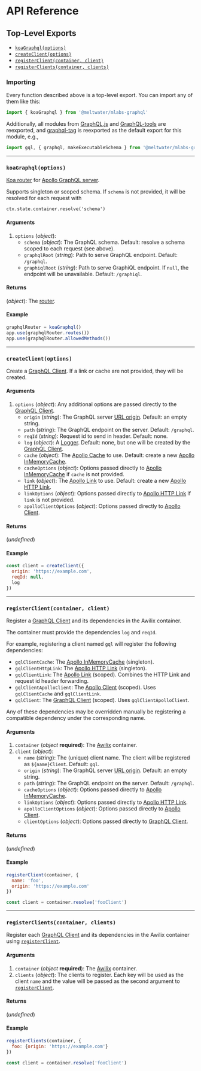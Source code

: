# API Reference

## Top-Level Exports

- [`koaGraphql(options)`](#koagraphqloptions)
- [`createClient(options)`](#createclientoptions)
- [`registerClient(container, client)`](#registerclientcontainer-client)
- [`registerClients(container, clients)`](#registerclientscontainer-clients)

### Importing

Every function described above is a top-level export.
You can import any of them like this:

```js
import { koaGraphql } from '@meltwater/mlabs-graphql'
```

Additionally, all modules from [GraphQL.js] and [GraphQL-tools] are reexported,
and [graphql-tag] is reexported as the default export for this module, e.g.,

```js
import gql, { graphql, makeExecutableSchema } from '@meltwater/mlabs-graphql'
```

[GraphQL.js]: http://graphql.org/graphql-js/
[GraphQL-tools]: https://www.apollographql.com/docs/graphql-tools/
[graphql-tag]: https://github.com/apollographql/graphql-tag

---
### `koaGraphql(options)`

[Koa router][koa-router] for [Apollo GraphQL server][apollo-server].

Supports singleton or scoped schema.
If `schema` is not provided, it will be resolved for each request with

```
ctx.state.container.resolve('schema')
```

#### Arguments

1. `options` (*object*):
    - `schema` (*object*): The GraphQL schema.
      Default: resolve a schema scoped to each request (see above).
    - `graphqlRoot` (*string*): Path to serve GraphQL endpoint.
      Default: `/graphql`.
    - `graphiqlRoot` (*string*): Path to serve GraphiQL endpoint.
      If `null`, the endpoint will be unavailable.
      Default: `/graphiql`.

#### Returns

(*object*): The [router][koa-router].

#### Example

```js
graphqlRouter = koaGraphql()
app.use(graphqlRouter.routes())
app.use(graphqlRouter.allowedMethods())
```

---
### `createClient(options)`

Create a [GraphQL Client].
If a link or cache are not provided, they will be created.

#### Arguments

1. `options` (*object*):
   Any additional options are passed directly to the [GraphQL Client].
    - `origin` (*string*): The GraphQL server [URL origin].
      Default: an empty string.
    - `path` (*string*): The GraphQL endpoint on the server.
      Default: `/graphql`.
    - `reqId` (*string*): Request id to send in header.
      Default: none.
    - `log` (*object*): A [Logger].
      Default: none, but one will be created by the [GraphQL Client].
    - `cache` (*object*): The [Apollo Cache] to use.
      Default: create a new [Apollo InMemoryCache].
    - `cacheOptions` (*object*): Options passed directly to [Apollo InMemoryCache]
      if `cache` is not provided.
    - `link` (*object*): The [Apollo Link] to use.
      Default: create a new [Apollo HTTP Link].
    - `linkOptions` (*object*): Options passed directly to [Apollo HTTP Link]
      if `link` is not provided.
    - `apolloClientOptions` (*object*): Options passed directly to [Apollo Client].

#### Returns

(*undefined*)

#### Example

```js
const client = createClient({
  origin: 'https://example.com',
  reqId: null,
  log
})
```

---
### `registerClient(container, client)`

Register a [GraphQL Client] and its dependencies in the Awilix container.

The container must provide the dependencies `log` and `reqId`.

For example, registering a client named `gql`
will register the following dependencies:

- `gqlClientCache`: The [Apollo InMemoryCache] (singleton).
- `gqlClientHttpLink`: The [Apollo HTTP Link] (singleton).
- `gqlClientLink`: The [Apollo Link] (scoped).
  Combines the HTTP Link and request id header forwarding.
- `gqlClientApolloClient`: The [Apollo Client] (scoped).
  Uses `gqlClientCache` and `gqlClientLink`.
- `gqlClient`: The [GraphQL Client] (scoped).
  Uses `gqlClientApolloClient`.

Any of these dependencies may be overridden manually be registering
a compatible dependency under the corresponding name.

#### Arguments

1. `container` (*object* **required**): The [Awilix] container.
1. `client` (*object*):
    - `name` (*string*): The (unique) client name.
      The client will be registered as `${name}Client`.
      Default: `gql`.
    - `origin` (*string*): The GraphQL server [URL origin].
      Default: an empty string.
    - `path` (*string*): The GraphQL endpoint on the server.
      Default: `/graphql`.
    - `cacheOptions` (*object*): Options passed directly to [Apollo InMemoryCache].
    - `linkOptions` (*object*): Options passed directly to [Apollo HTTP Link].
    - `apolloClientOptions` (*object*): Options passed directly to [Apollo Client].
    - `clientOptions` (*object*): Options passed directly to [GraphQL Client].

#### Returns

(*undefined*)

#### Example

```js
registerClient(container, {
  name: 'foo',
  origin: 'https://example.com'
})

const client = container.resolve('fooClient')
```

---
### `registerClients(container, clients)`

Register each [GraphQL Client] and its dependencies in the Awilix container
using [`registerClient`](#registerclientcontainer-client).

#### Arguments

1. `container` (*object* **required**): The [Awilix] container.
2. `clients` (*object*):
    The clients to register.
    Each key will be used as the client `name`
    and the value will be passed as the second argument to
    [`registerClient`](#registerclientcontainer-client).

#### Returns

(*undefined*)

#### Example

```js
registerClients(container, {
  foo: {origin: 'https://example.com'}
})

const client = container.resolve('fooClient')
```

[Awilix]: https://github.com/jeffijoe/awilix
[Apollo Client]: https://www.apollographql.com/docs/react/
[Apollo Cache]: https://www.apollographql.com/docs/react/basics/caching.html
[Apollo InMemoryCache]: https://www.apollographql.com/docs/react/basics/caching.html
[Apollo HTTP Link]: https://www.apollographql.com/docs/link/links/http.html
[Apollo Link]: https://www.apollographql.com/docs/link/
[GraphQL Client]: https://github.com/meltwater/mlabs-graphql-client
[apollo-server]: https://www.apollographql.com/docs/apollo-server/
[koa-router]: https://github.com/alexmingoia/koa-router
[Logger]: https://fire-docs.meltwaterlabs.com/packages/logger/
[URL origin]: https://nodejs.org/api/url.html#url_url_strings_and_url_objects
